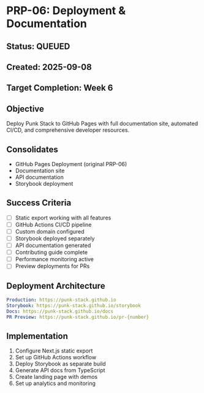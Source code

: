# PRP-06: Deployment & Documentation

## Status: QUEUED
## Created: 2025-09-08
## Target Completion: Week 6

## Objective
Deploy Punk Stack to GitHub Pages with full documentation site, automated CI/CD, and comprehensive developer resources.

## Consolidates
- GitHub Pages Deployment (original PRP-06)
- Documentation site
- API documentation
- Storybook deployment

## Success Criteria
- [ ] Static export working with all features
- [ ] GitHub Actions CI/CD pipeline
- [ ] Custom domain configured
- [ ] Storybook deployed separately
- [ ] API documentation generated
- [ ] Contributing guide complete
- [ ] Performance monitoring active
- [ ] Preview deployments for PRs

## Deployment Architecture
```yaml
Production: https://punk-stack.github.io
Storybook: https://punk-stack.github.io/storybook
Docs: https://punk-stack.github.io/docs
PR Preview: https://punk-stack.github.io/pr-{number}
```

## Implementation
1. Configure Next.js static export
2. Set up GitHub Actions workflow
3. Deploy Storybook as separate build
4. Generate API docs from TypeScript
5. Create landing page with demos
6. Set up analytics and monitoring